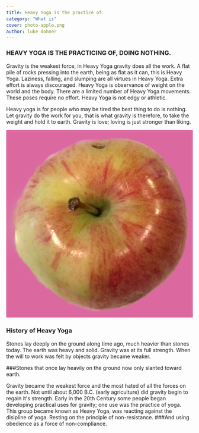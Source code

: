 ```yaml
---
title: Heavy Yoga is the practice of
category: "What is"
cover: photo-apple.png
author: luke dohner
---
```


### HEAVY YOGA IS THE PRACTICING OF, DOING NOTHING.
Gravity is the weakest force, in Heavy Yoga gravity does all the work. A flat pile of rocks pressing into the earth, being as flat as it can, this is Heavy Yoga. Laziness, falling, and slumping are all virtues in Heavy Yoga. 
Extra effort is always discouraged. 
Heavy Yoga is observance of weight on the world and the body. There are a limited number of Heavy Yoga movements. These poses require no effort. 
Heavy Yoga is not edgy or athletic. 

Heavy yoga is for people who may be tired the best thing to do is nothing. Let gravity do the work for you, that is what gravity is therefore, to take the weight and hold it to earth. 
Gravity is love; loving is just stronger than liking. 

![](./photo-apple.png)

### History of Heavy Yoga

Stones lay deeply on the ground along time ago, much heavier than stones today. The earth was heavy and solid. Gravity was at its full strength. When the will to work was felt by objects gravity became weaker. 

###Stones that once lay heavily on the ground now only slanted toward earth. 

Gravity became the weakest force and the most hated of all the forces on the earth. Not until about 6,000 B.C. (early agriculture) did gravity begin to regain it's strength. Early in the 20th Century some people began developing practical uses for gravity; one use was the practice of yoga. This group became known as Heavy Yoga, was reacting against the disipline of yoga. Resting on the principle of non-resistance. 
###And using obedience as a force of non-compliance.